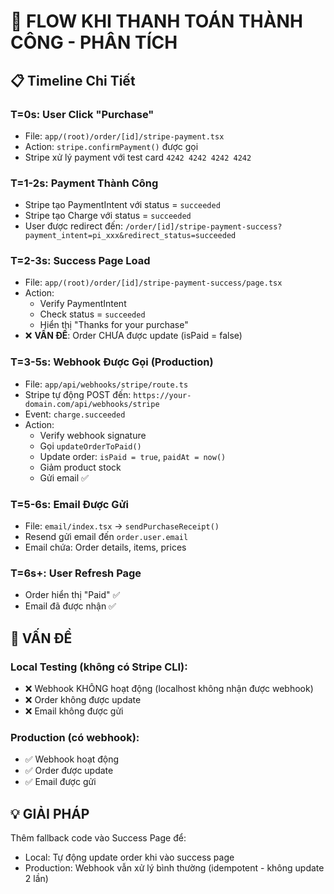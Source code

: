# 🔄 FLOW KHI THANH TOÁN THÀNH CÔNG - PHÂN TÍCH

## 📋 Timeline Chi Tiết

### T=0s: User Click "Purchase"
- File: `app/(root)/order/[id]/stripe-payment.tsx`
- Action: `stripe.confirmPayment()` được gọi
- Stripe xử lý payment với test card `4242 4242 4242 4242`

### T=1-2s: Payment Thành Công
- Stripe tạo PaymentIntent với status = `succeeded`
- Stripe tạo Charge với status = `succeeded`
- User được redirect đến: `/order/[id]/stripe-payment-success?payment_intent=pi_xxx&redirect_status=succeeded`

### T=2-3s: Success Page Load
- File: `app/(root)/order/[id]/stripe-payment-success/page.tsx`
- Action: 
  - Verify PaymentIntent
  - Check status = `succeeded`
  - Hiển thị "Thanks for your purchase"
- ❌ **VẤN ĐỀ**: Order CHƯA được update (isPaid = false)

### T=3-5s: Webhook Được Gọi (Production)
- File: `app/api/webhooks/stripe/route.ts`
- Stripe tự động POST đến: `https://your-domain.com/api/webhooks/stripe`
- Event: `charge.succeeded`
- Action:
  - Verify webhook signature
  - Gọi `updateOrderToPaid()`
  - Update order: `isPaid = true`, `paidAt = now()`
  - Giảm product stock
  - Gửi email ✅

### T=5-6s: Email Được Gửi
- File: `email/index.tsx` → `sendPurchaseReceipt()`
- Resend gửi email đến `order.user.email`
- Email chứa: Order details, items, prices

### T=6s+: User Refresh Page
- Order hiển thị "Paid" ✅
- Email đã được nhận ✅

## 🚨 VẤN ĐỀ

### Local Testing (không có Stripe CLI):
- ❌ Webhook KHÔNG hoạt động (localhost không nhận được webhook)
- ❌ Order không được update
- ❌ Email không được gửi

### Production (có webhook):
- ✅ Webhook hoạt động
- ✅ Order được update
- ✅ Email được gửi

## 💡 GIẢI PHÁP

Thêm fallback code vào Success Page để:
- Local: Tự động update order khi vào success page
- Production: Webhook vẫn xử lý bình thường (idempotent - không update 2 lần)

